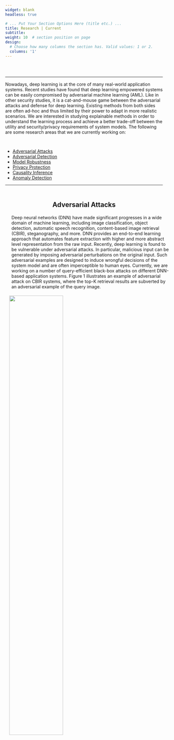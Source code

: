 ```yaml
---
widget: blank
headless: true

# ... Put Your Section Options Here (title etc.) ...
title: Research | Current
subtitle:
weight: 10  # section position on page
design:
  # Choose how many columns the section has. Valid values: 1 or 2.
  columns: '1'
---
```

<!-- <div>
  <span>
  Nowadays, deep learning is playing a core function in various real-world applications. Recent studies found that deep learning systems are vulnerable to attacks by adversarial machine learning. For example, adversarial examples can cause malfunction of the system at inference time. It is a cat-and-mouse game between adversarial attacks and defense. Existing approaches of both sides are often ad-hoc and thus limited in more realistic situations. We are interested in studying explainable methods that can achieve a better trade-off between the utility and security/privacy requirements of deep learning. The following are research areas that we are currently working on.
  </span>
</div>
<br>
<div class="section-heading col-12 mb-3 text-center"><h1 class="mb-0">In RESEARCH</h1></div>
<br> -->
<!-- <div style="margin: auto;" >
  <img style="margin: auto; width: 100%;" src="research.jpg">
</div> -->


<div style="padding-top: 30px;">
  <hr>
  <span>
        Nowadays, deep learning is at the core of many real-world application systems. Recent studies have found that deep learning empowered systems can be easily compromised by adversarial machine learning (AML). Like in other security studies, it is a cat-and-mouse game between the adversarial attacks and defense for deep learning. Existing methods from both sides are often ad-hoc and thus limited by their power to adapt in more realistic scenarios. We are interested in studying explainable methods in order to understand the learning process and achieve a better trade-off between the utility and security/privacy requirements of system models. The following are some research areas that we are currently working on:
  </span>
  <br>
  <!-- <hr> -->
      <ul style="padding-top: 30px;">
        <li>
          <a href="#Adversarial-Attacks">Adversarial Attacks</a>
        </li>
        <li>
          <a href="#Adversarial-Detection">Adversarial Detection</a>
        </li>
        <li>
          <a href="#Model-Robustness">Model Robustness</a>
        </li>
        <li>
          <a href="#Privacy-Protection">Privacy Protection</a>
        </li>
        <li>
          <a href="#Causality-Inference">Causality Inference</a>
        </li>
        <li>
          <a href="#Anomaly-Detection">Anomaly Detection</a>
        </li>
      </ul>
</div>

<hr>  
<div style="display: block;">
  <h2 id="Adversarial-Attacks" style="display: block; text-align: center; margin: 50px 0 20px 0;">
    Adversarial Attacks
  </h2>
  <div>
    <div style="padding-left: 20px; width: 100%">
      <span>
        Deep neural networks (DNN) have made significant progresses in a wide domain of machine learning, including image classification, object detection,  automatic speech recognition, content-based image retrieval (CBIR), steganography, and more. DNN provides an end-to-end learning approach that automates feature extraction with higher and more abstract level representation from the raw input. Recently, deep learning is found to be vulnerable under adversarial attacks. In particular, malicious input can be generated by imposing adversarial perturbations on the original input. Such adversarial examples are designed to induce wrongful decisions of the system model and are often imperceptible to human eyes. Currently, we are working on a number of query-efficient black-box attacks on different DNN-based application systems. Figure 1 illustrates an example of adversarial attack on CBIR systems, where the top-K retrieval results are subverted by an adversarial example of the query image.
      </span>
    </div>
    <div style="width: 100%;">
      <div style="margin:auto; width: 95%; height:100%;">
        <img style="margin: auto;width:60%;padding-top:20px;" src="Adversarial-Attacks.jpg">
      </div>
      <div style="margin:auto;text-align:center;padding-top:10px;padding-bottom: 30px;">
        <span> Figure 1 An example of adversarial attack on CBIR systems.</span>
      </div>
    </div>
  </div>
</div>  

<hr>  
<div>
  <h2 id="Adversarial-Detection" style="display: block; text-align: center; margin: 50px 0 20px 0;">
    Adversarial Detection
  </h2>
  <div>
    <div style="padding-left: 20px; width: 100%">
      <span>
        Adversarial detection attempts to distinguish adversarial examples from the normal inputs. The goal is to maximize the chance of allowing only the legitimate input to the intended model. Adversarial detection methods may be classified into model-dependent and model-agnostic approaches depending on interacting with the intended model or not. The dependent schemes often leverage the underlying model properties or internal states to detect the adversarial class, e.g., by adding detection layers/subnetworks or changing the loss/activation function. The model-agnostic detectors are mainly built based on analyzing the input and/or output feature characteristics without requiring access to the intended model. Currently, we are working on model-agnostic methods for adversarial detection at different layers of DNN. For example, we apply random perturbations to the model input for multiple times and use the statistical patterns of relative changes in the model output for adversarial detection. Figure 2 shows the detection accuracy of this method which is particularly effective for detecting small adversarial perturbations.
      </span>
    </div>
    <div style="width: 100%;">
      <div style="margin:auto; width: 95%; height:100%;">
        <img style="margin: auto;width:60%;padding-top:20px;" src="detection.jpg">
      </div>
      <div style="margin:auto;text-align:center;padding-top:10px;padding-bottom: 30px;">
        <span>Figure 2 Adversarial detection accuracy of a model-agnostic method with respect to an increasing strength of adversarial perturbation.</span>
      </div>
    </div>
  </div>
</div>

<hr>  
<div>
  <h2 id="Model-Robustness" style="display: block; text-align: center; margin: 50px 0 20px 0;">
    Model Robustness
  </h2>
  <div>
    <div style="float:left; padding-left: 20px; width: 100%">
      <span>
        Adversarial defense aims at improving the model robustness against adversarial attacks. Many defense techniques have been proposed in recent years. Popular defense paradigms include randomization techniques and training with regularizations. However, many of them are later shown defeated by stronger iterative attacks or adaptive adversaries.  So far, adversarial training has been considered as a standard method for defending against adversarial examples by data augmentation. However, adversarial training requires to generate large volumes of adversarial examples during the training phase, which introduces a high computational complexity. In general, there is a trade-off between classification accuracy and adversarial robustness in many defense methods. We are currently working on more effective methods of adversarial training by reducing its cost and improving its generalizability.  Figure 3 demonstrates our method of improving model robustness by promoting diversified simultaneous training of deep ensembles in comparison with STOA.
      </span>
    </div>
    <div style="width: 100%;">
      <div style="margin:auto; width: 95%; height:100%;">
        <img style="margin: auto;width:60%;padding-top:20px;" src="Model-Robustness.jpg">
      </div>
      <div style="margin:auto;text-align:center;padding-top:10px;padding-bottom: 30px;">
        <span>Figure 3 Improving model robustness by promoting diversified learning of deep features in deep ensembles.</span>
      </div>
    </div>
  </div>
</div>
<hr>  

<div>
  <h2 id="Privacy-Protection" style="display: block; text-align: center; margin: 50px 0 20px 0;">
    Privacy Protection
  </h2>
  <div>
    <div style="float:left; padding-left: 20px; width: 100%">
      <span>
        The field of machine learning privacy security includes two aspects. One is to focus on privacy leakage and expose privacy problems in machine learning models, including membership inference, property inference, sample reconstruction, and model extraction. Another focuses on privacy protection issues and studies how to prevent machine learning models from leaking privacy, including differential privacy, model compression, selective sharing and etc. Our research interest is privacy security issues in deep learning, including training data privacy and model privacy. At present, we have a certain understanding of the privacy issues in collaborative learning and have in-depth research on the data privacy leak from gradient.
      </span>
      <ul>
        <!-- <li>Adversarial Machine Learning</li>
        <li>Federated Learning</li>
        <li>Generated Adversarial Network</li> -->
      </ul>
    </div>
    <div style="display: inline-block; width: 100%;">
      <div style="margin-left:3%; float:left; width: 95%; height:100%;">
        <img style="width:100%;" src="privacy.jpg">
    </div>
  </div>
</div>
<hr>  
  
<div>
  <h2 id="Causality-Inference" style="display: block; text-align: center; margin: 50px 0 20px 0;">
    Causality Inference
  </h2>
  <div>
    <div style="float:left; padding-left: 20px; width: 100%">
      <span>
        Causality is a generic relationship between an effect and the cause that gives rise to it. It is hard to define, and human often only know intuitively about causes and effects. When it comes to learning causality with data, researchers need to be aware of the differences between statistical associations and causations. It contains spurious and causal relationship in the statistical associations. The former makes deep model less effective, and the latter is significant for both classification and detection task. Causality Inference is an interpretable pattern for majority of applications，such as supervised learning，semi-supervised learning domain adaptation，reinforcement learning, disentanglement and so on. We are currently exploring disentanglement learning to find major factors which are meaningful for the downstream task in various data.
      </span>
    </div>
    <div style="display: inline-block; width: 100%;">
      <div style="margin-left:3%; float:left; width: 95%; height:95%;">
        <img style="width:100%;" src="causality.png">
      </div>
    </div>
  </div>
</div>
<hr>  

<div>
  <h2 id="Anomaly-Detection" style="display: block; text-align: center; margin: 50px 0 20px 0;">
    Anomaly Detection
  </h2>
  <div>
    <div style="display: inline-block; width: 100%;">
      <div style="float:left; padding-left: 20px; width: 45%">
        <span>
          Anomaly detection is a step in data mining that identifies data points, events, and/or observations that deviate from a dataset’s normal behavior. Anomalous data can indicate critical incidents, such as a technical glitch, or potential opportunities, for instance a change in consumer behavior. Therefore, anomaly detection is an important problem that has been researched within diverse research areas and application domains. We are currently researching and developing a more general anomaly detection approach to provide a stronger guarantee for real application.
        </span>
      </div>
      <div style="margin-left:3%; float:left; width: 45%; height:95%;">
        <img style="width:100%;" src="Anomaly-Detection.jpg">
        <div style="margin:auto;text-align:center;padding-top:10px;padding-bottom: 30px;">
          <span>Figure 6 Adversarial detection accuracy of a model-agnostic method.</span>
        </div>
      </div>
    </div>
  </div>
</div>

<!-- <div style="
    margin: auto;
    width: 95%;
    padding: 20px 20px 20px 40px;
    box-shadow: 0 4px 10px 0 rgb(0 0 0 / 20%);
">
  <hr style="height: 3px;">
  <br>
  <div style="margin-left: 20px;">
    <h2> WQW </h2>
    <ul style="margin: 20px;">
      <li>Adversarial Machine Learning</li>
      <li>Federated Learning</li>
      <li>Generated Adversarial Network</li>
    </ul>
  </div>
  <br>
</div> -->

